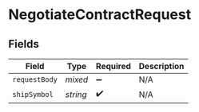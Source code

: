 # NegotiateContractRequest


## Fields

| Field              | Type               | Required           | Description        |
| ------------------ | ------------------ | ------------------ | ------------------ |
| `requestBody`      | *mixed*            | :heavy_minus_sign: | N/A                |
| `shipSymbol`       | *string*           | :heavy_check_mark: | N/A                |